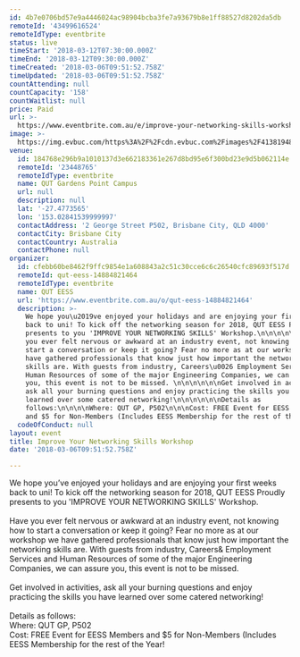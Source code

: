 ```yaml
---
id: 4b7e0706bd57e9a4446024ac98904bcba3fe7a93679b8e1ff88527d8202da5db
remoteId: '43499616524'
remoteIdType: eventbrite
status: live
timeStart: '2018-03-12T07:30:00.000Z'
timeEnd: '2018-03-12T09:30:00.000Z'
timeCreated: '2018-03-06T09:51:52.758Z'
timeUpdated: '2018-03-06T09:51:52.758Z'
countAttending: null
countCapacity: '158'
countWaitlist: null
price: Paid
url: >-
  https://www.eventbrite.com.au/e/improve-your-networking-skills-workshop-tickets-43499616524?aff=ebapi
image: >-
  https://img.evbuc.com/https%3A%2F%2Fcdn.evbuc.com%2Fimages%2F41381948%2F223445393036%2F1%2Foriginal.jpg?s=1eaee8b35f0407fe6af83fc35ae253aa
venue:
  id: 184768e296b9a1010137d3e662183361e267d8bd95e6f300bd23e9d5b062114e
  remoteId: '23448765'
  remoteIdType: eventbrite
  name: QUT Gardens Point Campus
  url: null
  description: null
  lat: '-27.4773565'
  lon: '153.02841539999997'
  contactAddress: '2 George Street P502, Brisbane City, QLD 4000'
  contactCity: Brisbane City
  contactCountry: Australia
  contactPhone: null
organizer:
  id: cfebb60be8462f9ffc9854e1a608843a2c51c30cce6c6c26540cfc89693f517d
  remoteId: qut-eess-14884821464
  remoteIdType: eventbrite
  name: QUT EESS
  url: 'https://www.eventbrite.com.au/o/qut-eess-14884821464'
  description: >-
    We hope you\u2019ve enjoyed your holidays and are enjoying your first weeks
    back to uni! To kick off the networking season for 2018, QUT EESS Proudly
    presents to you 'IMPROVE YOUR NETWORKING SKILLS' Workshop.\n\n\n\n\n\nHave
    you ever felt nervous or awkward at an industry event, not knowing how to
    start a conversation or keep it going? Fear no more as at our workshop we
    have gathered professionals that know just how important the networking
    skills are. With guests from industry, Careers\u0026 Employment Services and
    Human Resources of some of the major Engineering Companies, we can assure
    you, this event is not to be missed. \n\n\n\n\n\nGet involved in activities,
    ask all your burning questions and enjoy practicing the skills you have
    learned over some catered networking!\n\n\n\n\n\nDetails as
    follows:\n\n\n\nWhere: QUT GP, P502\n\n\nCost: FREE Event for EESS Members
    and $5 for Non-Members (Includes EESS Membership for the rest of the Year!
  codeOfConduct: null
layout: event
title: Improve Your Networking Skills Workshop
date: '2018-03-06T09:51:52.758Z'

---
```

<DIV>
<DIV CLASS="_1mf _1mj">We hope you’ve enjoyed your holidays and are enjoying your first weeks back to uni! To kick off the networking season for 2018, QUT EESS Proudly presents to you 'IMPROVE YOUR NETWORKING SKILLS' Workshop.</DIV>
</DIV>
<DIV>
<DIV CLASS="_1mf _1mj"><SPAN><BR></SPAN></DIV>
</DIV>
<DIV>
<DIV CLASS="_1mf _1mj"><SPAN>Have you ever felt nervous or awkward at an industry event, not knowing how to start a conversation or keep it going? Fear no more as at our workshop we have gathered professionals that know just how important the networking skills are. With guests from industry, Careers&amp; Employment Services and Human Resources of some of the major Engineering Companies, we can assure you, this event is not to be missed. </SPAN></DIV>
</DIV>
<DIV>
<DIV CLASS="_1mf _1mj"><SPAN><BR></SPAN></DIV>
</DIV>
<DIV>
<DIV CLASS="_1mf _1mj"><SPAN>Get involved in activities, ask all your burning questions and enjoy practicing the skills you have learned over some catered networking!</SPAN></DIV>
</DIV>
<DIV>
<DIV CLASS="_1mf _1mj"><SPAN><BR></SPAN></DIV>
</DIV>
<DIV>
<DIV CLASS="_1mf _1mj"><SPAN>Details as follows:</SPAN></DIV>
<DIV CLASS="_1mf _1mj"><SPAN></SPAN></DIV>
</DIV>
<DIV>
<DIV CLASS="_1mf _1mj"><SPAN>Where: QUT GP, P502</SPAN></DIV>
</DIV>
<DIV>
<DIV CLASS="_1mf _1mj"><SPAN>Cost: FREE Event for EESS Members and $5 for Non-Members (Includes EESS Membership for the rest of the Year!</SPAN></DIV>
</DIV>
